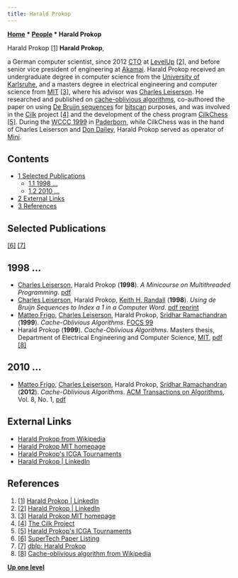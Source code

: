 ```yaml
---
title: Harald Prokop
---
```

**[Home](Home "Home") * [People](People "People") * Harald Prokop**

[](https://www.linkedin.com/in/prokop) Harald Prokop <a id="cite-note-1" href="#cite-ref-1">[1]</a>
**Harald Prokop**,

a German computer scientist, since 2012 [CTO](https://en.wikipedia.org/wiki/Chief_technology_officer) at [LevelUp](https://en.wikipedia.org/wiki/LevelUp) <a id="cite-note-2" href="#cite-ref-2">[2]</a>, and before senior vice president of engineering at [Akamai](https://en.wikipedia.org/wiki/Akamai_Technologies).
Harald Prokop received an undergraduate degree in computer science from the [University of Karlsruhe](https://en.wikipedia.org/wiki/University_of_Karlsruhe_%28TH%29), and a masters degree in electrical engineering and computer science from [MIT](Massachusetts_Institute_of_Technology "Massachusetts Institute of Technology") <a id="cite-note-3" href="#cite-ref-3">[3]</a>, where his advisor was [Charles Leiserson](Charles_Leiserson "Charles Leiserson").
He researched and published on [cache-oblivious algorithms](https://en.wikipedia.org/wiki/Cache-oblivious_algorithm), co-authored the paper on using [De Bruijn sequences](De_Bruijn_Sequence "De Bruijn Sequence") for [bitscan](BitScan "BitScan") purposes,
and was involved in the [Cilk](Cilk "Cilk") project <a id="cite-note-4" href="#cite-ref-4">[4]</a> and the development of the chess program [CilkChess](CilkChess "CilkChess") <a id="cite-note-5" href="#cite-ref-5">[5]</a>. During the [WCCC 1999](WCCC_1999 "WCCC 1999") in [Paderborn](https://en.wikipedia.org/wiki/Paderborn), while CilkChess was in the hand of Charles Leiserson and [Don Dailey](Don_Dailey "Don Dailey"), Harald Prokop served as operator of [Mini](Mini "Mini").

## Contents

- [1 Selected Publications](#selected-publications)
  - [1.1 1998 ...](#1998-...)
  - [1.2 2010 ...](#2010-...)
- [2 External Links](#external-links)
- [3 References](#references)

## Selected Publications

<a id="cite-note-6" href="#cite-ref-6">[6]</a> <a id="cite-note-7" href="#cite-ref-7">[7]</a>

## 1998 ...

- [Charles Leiserson](Charles_Leiserson "Charles Leiserson"), Harald Prokop (**1998**). *A Minicourse on Multithreaded Programming*. [pdf](http://supertech.csail.mit.edu/papers/minicourse.pdf)
- [Charles Leiserson](Charles_Leiserson "Charles Leiserson"), Harald Prokop, [Keith H. Randall](Keith_H._Randall "Keith H. Randall") (**1998**). *Using de Bruijn Sequences to Index a 1 in a Computer Word*. [pdf reprint](http://supertech.csail.mit.edu/papers/debruijn.pdf)
- [Matteo Frigo](Matteo_Frigo "Matteo Frigo"), [Charles Leiserson](Charles_Leiserson "Charles Leiserson"), Harald Prokop, [Sridhar Ramachandran](https://dblp.uni-trier.de/pers/hd/r/Ramachandran:Sridhar) (**1999**). *Cache-Oblivious Algorithms*. [FOCS 99](https://dblp.uni-trier.de/db/conf/focs/focs99.html)
- Harald Prokop (**1999**). *Cache-Oblivious Algorithms*. Masters thesis, Department of Electrical Engineering and Computer Science, [MIT](Massachusetts_Institute_of_Technology "Massachusetts Institute of Technology"), [pdf](http://supertech.csail.mit.edu/papers/Prokop99.pdf) <a id="cite-note-8" href="#cite-ref-8">[8]</a>

## 2010 ...

- [Matteo Frigo](Matteo_Frigo "Matteo Frigo"), [Charles Leiserson](Charles_Leiserson "Charles Leiserson"), Harald Prokop, [Sridhar Ramachandran](https://dblp.uni-trier.de/pers/hd/r/Ramachandran:Sridhar) (**2012**). *Cache-Oblivious Algorithms*. [ACM Transactions on Algorithms](ACM#TALG "ACM"), Vol. 8, No. 1, [pdf](http://supertech.csail.mit.edu/papers/FrigoLePr12.pdf)

## External Links

- [Harald Prokop from Wikipedia](https://en.wikipedia.org/wiki/Harald_Prokop)
- [Harald Prokop MIT homepage](http://people.csail.mit.edu/prokop/)
- [Harald Prokop's ICGA Tournaments](https://www.game-ai-forum.org/icga-tournaments/person.php?id=41)
- [Harald Prokop | LinkedIn](https://www.linkedin.com/in/prokop)

## References

1. <a id="cite-ref-1" href="#cite-note-1">[1]</a> [Harald Prokop | LinkedIn](https://www.linkedin.com/in/prokop)
1. <a id="cite-ref-2" href="#cite-note-2">[2]</a> [Harald Prokop | LinkedIn](https://www.linkedin.com/in/prokop)
1. <a id="cite-ref-3" href="#cite-note-3">[3]</a> [Harald Prokop MIT homepage](http://people.csail.mit.edu/prokop/)
1. <a id="cite-ref-4" href="#cite-note-4">[4]</a> [The Cilk Project](http://supertech.csail.mit.edu/cilk/)
1. <a id="cite-ref-5" href="#cite-note-5">[5]</a> [Harald Prokop's ICGA Tournaments](https://www.game-ai-forum.org/icga-tournaments/person.php?id=41)
1. <a id="cite-ref-6" href="#cite-note-6">[6]</a> [SuperTech Paper Listing](http://supertech.csail.mit.edu/papers.html)
1. <a id="cite-ref-7" href="#cite-note-7">[7]</a> [dblp: Harald Prokop](https://dblp.uni-trier.de/pers/hd/p/Prokop:Harald)
1. <a id="cite-ref-8" href="#cite-note-8">[8]</a> [Cache-oblivious algorithm from Wikipedia](https://en.wikipedia.org/wiki/Cache-oblivious_algorithm)

**[Up one level](People "People")**

